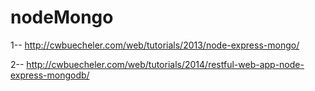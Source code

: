 # nodeMongo

1--
http://cwbuecheler.com/web/tutorials/2013/node-express-mongo/

2--
http://cwbuecheler.com/web/tutorials/2014/restful-web-app-node-express-mongodb/

